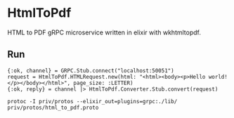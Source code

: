 # HtmlToPdf

HTML to PDF gRPC microservice written in elixir with wkhtmltopdf.

## Run

```
{:ok, channel} = GRPC.Stub.connect("localhost:50051")
request = HtmlToPdf.HTMLRequest.new(html: "<html><body><p>Hello world!</p></body></html>", page_size: :LETTER)
{:ok, reply} = channel |> HtmlToPdf.Converter.Stub.convert(request)

protoc -I priv/protos --elixir_out=plugins=grpc:./lib/ priv/protos/html_to_pdf.proto